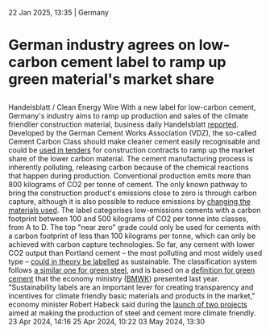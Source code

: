 22 Jan 2025, 13:35
| 
Germany
# German industry agrees on low-carbon cement label to ramp up green material's market share
## 
Handelsblatt / Clean Energy Wire
With a new label for low-carbon cement, Germany's industry aims to ramp up production and sales of the climate friendlier construction material, business daily Handelsblatt [reported](https://www.handelsblatt.com/politik/deutschland/baustoffe-neues-siegel-soll-absatz-von-klimafreundlichem-zement-foerdern/100101454.html). Developed by the German Cement Works Association (VDZ), the so-called Cement Carbon Class should make cleaner cement easily recognisable and could be [used in tenders](https://www.cleanenergywire.org/news/german-econ-min-considers-eu-quotas-green-steel-cement-and-chemicals-drive-demand) for construction contracts to ramp up the market share of the lower carbon material.
The cement manufacturing process is inherently polluting, releasing carbon because of the chemical reactions that happen during production. Conventional production emits more than 800 kilograms of CO2 per tonne of cement. The only known pathway to bring the construction product's emissions close to zero is through carbon capture, although it is also possible to reduce emissions by [changing the materials used](https://www.cleanenergywire.org/factsheets/what-are-best-materials-sustainable-construction-and-renovation#six).
The label categorises low-emissions cements with a carbon footprint between 100 and 500 kilograms of CO2 per tonne into classes, from A to D. The top "near zero" grade could only be used for cements with a carbon footprint of less than 100 kilograms per tonne, which can only be achieved with carbon capture technologies. So far, any cement with lower CO2 output than Portland cement – the most polluting and most widely used type – [could in theory be labelled](https://www.cleanenergywire.org/factsheets/what-are-best-materials-sustainable-construction-and-renovation#six) as sustainable.
The classification system follows [a similar one for green steel](https://www.cleanenergywire.org/news/german-industry-aims-high-green-steel-definition-and-sustainable-cement-production), and is based on a [definition for green cement](https://www.cleanenergywire.org/news/german-econ-min-considers-eu-quotas-green-steel-cement-and-chemicals-drive-demand) that the economy ministry ([BMWK](https://www.cleanenergywire.org/experts/bmwk-federal-ministry-economic-affairs-and-climate-action)) presented last year. "Sustainability labels are an important lever for creating transparency and incentives for climate friendly basic materials and products in the market," economy minister Robert Habeck said during the [launch of two projects](https://www.cleanenergywire.org/news/german-industry-aims-high-green-steel-definition-and-sustainable-cement-production) aimed at making the production of steel and cement more climate friendly.
23 Apr 2024, 14:16
25 Apr 2024, 10:22
03 May 2024, 13:30